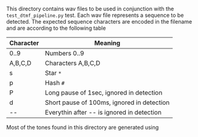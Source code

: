 This directory contains wav files to be used in conjunction with the `test_dtmf_pipeline.py` test. Each wav file represents a sequence to be detected. The expected sequence characters are encoded in the filename and are according to the following table

|Character|Meaning|
|---------|-------|
|0..9|Numbers 0..9|
|A,B,C,D|Characters A,B,C,D|
|s|Star `*`|
|p|Hash `#`|
|P|Long pause of 1sec, ignored in detection|
|d|Short pause of 100ms, ignored in detection|
|--|Everythin after -- is ignored in detection|

Most of the tones found in this directory are generated using 